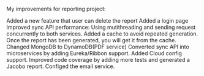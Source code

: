 My improvements for reporting project:

Added a new feature that user can delete the report
Added a login page
Improved sync API performance:
Using mutithreading and sending request concurrently to both services.
Added a cache to avoid repeated generation. Once the report has been generated, you will get it from the cache.
Changed MongoDB to DynamoDB(PDF service)
Converted sync API into microservices by adding Eureka/Ribbon support.
Added Cloud config support.
Improved code coverage by adding more tests and generated a Jacobo report.
Configed the email service.

